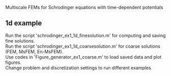 Multiscale FEMs for Schrodinger equations with time-dependent potentials

1d example
----
Run the script 'schrodinger_ex1_1d_finesolution.m' for computing and saving fine solutions. <br>
Run the script 'schrodinger_ex1_1d_coarsesolution.m' for coarse solutions (FEM, MsFEM, En-MsFEM). <br>
Use codes in 'Figure_generator_ex1_coarse.m' to load saved data and plot figures. <br>
Change problem and discretization settings to run different examples.
